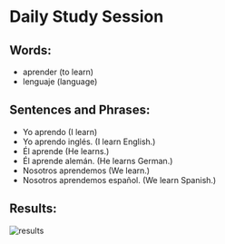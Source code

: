 # Daily Study Session 


## Words:
* aprender (to learn)
* lenguaje (language)


## Sentences and Phrases:
* Yo aprendo (I learn)
* Yo aprendo inglés. (I learn English.)
* Él aprende (He learns.) 
* Él aprende alemán. (He learns German.)
* Nosotros aprendemos (We learn.)
* Nosotros aprendemos español. (We learn Spanish.) 


## Results:
![results](https://github.com/EO4wellness/T-I-L/blob/main/polyglot/espa%C3%B1ol/images/2021-01-02-level10-Mondly.png)
